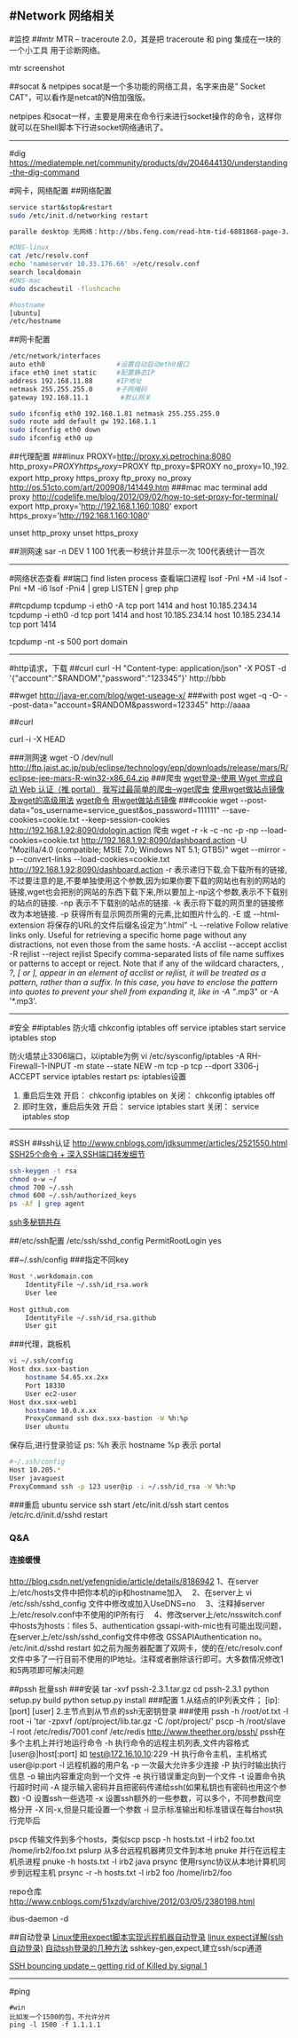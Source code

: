 #Network 网络相关 
---
#监控
##mtr
MTR – traceroute 2.0，其是把 traceroute 和 ping 集成在一块的一个小工具 用于诊断网络。

mtr screenshot

##socat & netpipes
socat是一个多功能的网络工具，名字来由是” Socket CAT”，可以看作是netcat的N倍加强版。

netpipes 和socat一样，主要是用来在命令行来进行socket操作的命令，这样你就可以在Shell脚本下行进socket网络通讯了。


---
#dig
https://mediatemple.net/community/products/dv/204644130/understanding-the-dig-command


#网卡，网络配置
##网络配置
```bash
service start&stop&restart
sudo /etc/init.d/networking restart 

paralle desktop 无网络：http://bbs.feng.com/read-htm-tid-6881868-page-3.html

#DNS-linux
cat /etc/resolv.conf
echo 'nameserver 10.33.176.66' >/etc/resolv.conf
search localdomain
#DNS-mac
sudo dscacheutil -flushcache

#hostname
[ubuntu]
/etc/hostname 

```

##网卡配置
```bash
/etc/network/interfaces
auto eth0                  #设置自动启动eth0接口
iface eth0 inet static     #配置静态IP
address 192.168.11.88      #IP地址
netmask 255.255.255.0      #子网掩码
gateway 192.168.11.1        #默认网关

sudo ifconfig eth0 192.168.1.81 netmask 255.255.255.0
sudo route add default gw 192.168.1.1
sudo ifconfig eth0 down
sudo ifconfig eth0 up
```

##代理配置
###linux
PROXY=http://proxy.xj.petrochina:8080
http_proxy=$PROXY
https_proxy=$PROXY
ftp_proxy=$PROXY
no_proxy=10.,192.
export http_proxy https_proxy ftp_proxy no_proxy
http://os.51cto.com/art/200908/141449.htm
###mac
mac terminal add proxy
http://codelife.me/blog/2012/09/02/how-to-set-proxy-for-terminal/
export http_proxy='http://192.168.1.160:1080'
export https_proxy='http://192.168.1.160:1080'

unset http_proxy
unset https_proxy

##测网速
sar -n DEV 1 100 
1代表一秒统计并显示一次 
100代表统计一百次

---
#网络状态查看
##端口
find listen process 查看端口进程
lsof -Pnl +M -i4
lsof -Pnl +M -i6
lsof -Pni4 | grep LISTEN | grep php

##tcpdump
tcpdump -i eth0 -A tcp port 1414 and host 10.185.234.14
tcpdump -i eth0 -d tcp port 1414 and host 10.185.234.14
host 10.185.234.14 tcp port 1414

tcpdump -nt -s 500 port domain 



---
#http请求，下载
##curl
curl -H "Content-type: application/json" -X POST -d '{"account":"$RANDOM","password":"123345"}'  http://bbb

##wget
http://java-er.com/blog/wget-useage-x/
###with post
wget -q -O- --post-data="account=$RANDOM&password=123345"  http://aaaa

##curl

curl -i -X HEAD 



###测网速
wget -O /dev/null http://ftp.jaist.ac.jp/pub/eclipse/technology/epp/downloads/release/mars/R/eclipse-jee-mars-R-win32-x86_64.zip
###爬虫
[wget登录-使用 Wget 完成自动 Web 认证（推 portal）](http://www.cnblogs.com/lookbackinside/archive/2012/07/21/2603050.html)
[我写过最简单的爬虫–wget爬虫](http://blog.yikuyiku.com/?p=1296)
[使用wget做站点镜像及wget的高级用法](http://www.ahlinux.com/start/cmd/2700.html)
[wget命令](http://blog.csdn.net/forgotaboutgirl/article/details/6891123)
[用wget做站点镜像](http://blog.chinaunix.net/uid-14735472-id-111049.html)
###cookie
wget --post-data="os_username=service_guest&os_password=111111" --save-cookies=cookie.txt --keep-session-cookies http://192.168.1.92:8090/dologin.action
爬虫
wget -r -k -c -nc -p -np --load-cookies=cookie.txt http://192.168.1.92:8090/dashboard.action -U "Mozilla/4.0 (compatible; MSIE 7.0; Windows NT 5.1; GTB5)" 
wget --mirror -p --convert-links --load-cookies=cookie.txt http://192.168.1.92:8090/dashboard.action
-r 表示递归下载,会下载所有的链接,不过要注意的是,不要单独使用这个参数,因为如果你要下载的网站也有别的网站的链接,wget也会把别的网站的东西下载下来,所以要加上-np这个参数,表示不下载别的站点的链接.
-np 表示不下载别的站点的链接.
-k 表示将下载的网页里的链接修改为本地链接.
-p 获得所有显示网页所需的元素,比如图片什么的.
-E  或 --html-extension   将保存的URL的文件后缀名设定为“.html”
-L --relative
Follow relative links only.  Useful for retrieving a specific home page without any distractions, not even those from the same hosts.
-A acclist --accept acclist
-R rejlist --reject rejlist
Specify comma-separated lists of file name suffixes or patterns to
accept or reject. Note that if any of the wildcard characters, *,
?, [ or ], appear in an element of acclist or rejlist, it will be
treated as a pattern, rather than a suffix.  In this case, you have
to enclose the pattern into quotes to prevent your shell from
expanding it, like in -A "*.mp3" or -A '*.mp3'.




---
#安全
##iptables 防火墙
chkconfig iptables off
service iptables start
service iptables stop 

防火墙禁止3306端口，以iptable为例
vi /etc/sysconfig/iptables
-A RH-Firewall-1-INPUT -m state --state NEW -m tcp -p tcp --dport 3306-j ACCEPT
service iptables restart
ps:  iptables设置
1) 重启后生效
开启： chkconfig iptables on
关闭： chkconfig iptables off
2) 即时生效，重启后失效
开启： service iptables start
关闭： service iptables stop



---
#SSH
##ssh认证
http://www.cnblogs.com/jdksummer/articles/2521550.html
[SSH25个命令 + 深入SSH端口转发细节](http://itindex.net/detail/45394-ssh25-%E5%91%BD%E4%BB%A4-ssh)
```bash
ssh-keygen -t rsa
chmod o-w ~/
chmod 700 ~/.ssh
chmod 600 ~/.ssh/authorized_keys
ps -Af | grep agent 
```
[ssh多秘钥共存](http://www.111cn.net/sys/linux/71236.htm)

##/etc/ssh配置
/etc/ssh/sshd_config 
PermitRootLogin yes


##~/.ssh/config
###指定不同key
```bash
Host *.workdomain.com  
    IdentityFile ~/.ssh/id_rsa.work  
    User lee  
   
Host github.com  
    IdentityFile ~/.ssh/id_rsa.github  
    User git  
```



###代理，跳板机
```bash
vi ~/.ssh/config
Host dxx.sxx-bastion
    hostname 54.65.xx.2xx
    Port 18330
    User ec2-user
Host dxx.sxx-web1
    hostname 10.0.x.xx
    ProxyCommand ssh dxx.sxx-bastion -W %h:%p
    User ubuntu
```
保存后,进行登录验证
ps:
%h 表示 hostname
%p 表示 portal

```bash
#~/.ssh/config
Host 10.205.*
User javaguest
ProxyCommand ssh -p 123 user@ip -i ~/.ssh/id_rsa -W %h:%p

```

###重启
ubuntu
service ssh start
/etc/init.d/ssh start
centos
/etc/rc.d/init.d/sshd restart

### Q&A
#### 连接缓慢
http://blog.csdn.net/yefengnidie/article/details/8186942
1、在server上/etc/hosts文件中把你本机的ip和hostname加入　
2、在server上
vi /etc/ssh/sshd_config
文件中修改或加入UseDNS=no　
3、注释掉server上/etc/resolv.conf中不使用的IP所有行　
4、修改server上/etc/nsswitch.conf中hosts为hosts：files
5、authentication gssapi-with-mic也有可能出现问题，在server上/etc/ssh/sshd_config文件中修改 GSSAPIAuthentication no。
/etc/init.d/sshd restart
如之前为服务器配置了双网卡，使的在/etc/resolv.conf文件中多了一行目前不使用的IP地址。注释或者删除该行即可。大多数情况修改1和5两项即可解决问题

##pssh 批量ssh
###安装
tar -xvf pssh-2.3.1.tar.gz
cd pssh-2.3.1
python setup.py build
python setup.py install
###配置
1.从结点的IP列表文件；
[ip]:[port] [user]
2.主节点到从节点的ssh无密钥登录
###使用
pssh -h /root/ot.txt -l root -i 'tar -zpxvf /opt/project/lib.tar.gz -C /opt/project/'
pscp -h /root/slave -l root /etc/redis/7001.conf /etc/redis
http://www.theether.org/pssh/
pssh在多个主机上并行地运行命令
-h 执行命令的远程主机列表,文件内容格式[user@]host[:port]
如 test@172.16.10.10:229
-H 执行命令主机，主机格式 user@ip:port
-l 远程机器的用户名
-p 一次最大允许多少连接
-P 执行时输出执行信息
-o 输出内容重定向到一个文件
-e 执行错误重定向到一个文件
-t 设置命令执行超时时间
-A 提示输入密码并且把密码传递给ssh(如果私钥也有密码也用这个参数)
-O 设置ssh一些选项
-x 设置ssh额外的一些参数，可以多个，不同参数间空格分开
-X 同-x,但是只能设置一个参数
-i 显示标准输出和标准错误在每台host执行完毕后

pscp 传输文件到多个hosts，类似scp
    pscp -h hosts.txt -l irb2 foo.txt /home/irb2/foo.txt
pslurp 从多台远程机器拷贝文件到本地
pnuke 并行在远程主机杀进程
    pnuke -h hosts.txt -l irb2 java
prsync 使用rsync协议从本地计算机同步到远程主机
    prsync -r -h hosts.txt -l irb2 foo /home/irb2/foo

repo仓库
http://www.cnblogs.com/51xzdy/archive/2012/03/05/2380198.html

ibus-daemon -d


##自动登录
[Linux使用expect脚本实现远程机器自动登录](http://blog.csdn.net/kongxx/article/details/48675885)
[linux expect详解(ssh自动登录)](http://www.cnblogs.com/lzrabbit/p/4298794.html)
[自动ssh登录的几种方法](http://blueicer.blog.51cto.com/395686/88175)
sshkey-gen,expect,建立ssh/scp通道

[SSH bouncing update – getting rid of Killed by signal 1](http://simon.zekar.com/2013/03/07/ssh-bouncing-update-killed-by-signal-1/)

---
#ping
```
#win
比如发一个1500的包，不允许分片 
ping -l 1500 -f 1.1.1.1

```




